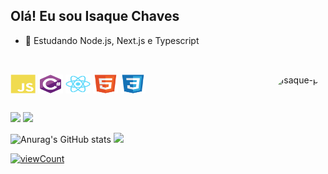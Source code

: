## Olá! Eu sou Isaque Chaves


- 🌱 Estudando Node.js, Next.js e Typescript
 
 ##
 
<div style="display: inline_block"><br>
  <img align="center" alt="Isaque-Js" height="30" width="40" src="https://raw.githubusercontent.com/devicons/devicon/master/icons/javascript/javascript-plain.svg">
  <img align="center" alt="Isaque-Csharp" height="30" width="40" src="https://raw.githubusercontent.com/devicons/devicon/master/icons/csharp/csharp-original.svg">
  <img align="center" alt="Isaque-React" height="30" width="40" src="https://raw.githubusercontent.com/devicons/devicon/master/icons/react/react-original.svg">
  <img align="center" alt="Isaque-HTML" height="30" width="40" src="https://raw.githubusercontent.com/devicons/devicon/master/icons/html5/html5-original.svg">
  <img align="center" alt="Isaque-CSS" height="30" width="40" src="https://raw.githubusercontent.com/devicons/devicon/master/icons/css3/css3-original.svg">
  <img align="right" alt="Isaque-pic" height="150" style="border-radius:50px;" src="https://instagram.fcpq17-1.fna.fbcdn.net/v/t51.2885-19/332103221_761870508634800_4542523470510666191_n.jpg?stp=dst-jpg_s150x150&_nc_ht=instagram.fcpq17-1.fna.fbcdn.net&_nc_cat=100&_nc_ohc=TDRy7ENPPY8AX9tANws&edm=AOQ1c0wBAAAA&ccb=7-5&oh=00_AfCXIoqIp3DjhjU_QoxeamTLU5UU80I-Z8qHdxyR2cBugQ&oe=6411711A&_nc_sid=8fd12b?width=676&height=676">
</div>


##

<div>
<a href="https://www.linkedin.com/in/isaque-chaves/" target="_blank"><img src="https://img.shields.io/badge/-LinkedIn-%230077B5?style=for-the-badge&logo=linkedin&logoColor=white" target="_blank"></a> 
  <a href = "mailto:isaquechaves10500@gmail.com"><img src="https://img.shields.io/badge/-Gmail-%23333?style=for-the-badge&logo=gmail&logoColor=white" target="_blank"></a>
 
 ![Anurag's GitHub stats](https://github-readme-stats.vercel.app/api?username=chavozoom&theme=dark&show_icons=true)
 ![](https://github-readme-stats.vercel.app/api/top-langs/?username=chavozoom&theme=prussian&hide_border=true&include_all_commits=false&count_private=false&layout=compact)

  
  <a href="https://visitcount.itsvg.in">
  <img src="https://visitcount.itsvg.in/api?id=Chavozoom&label=Profile%20Views&icon=5&pretty=false" alt="viewCount"/>
</a>
</div>
